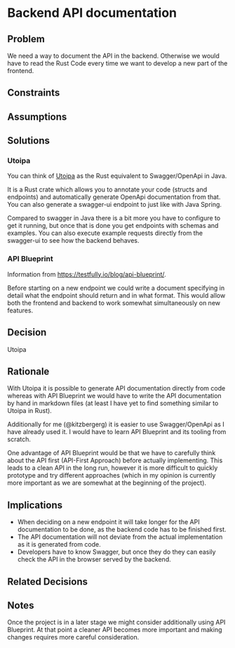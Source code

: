 # Backend API documentation

## Problem

We need a way to document the API in the backend. Otherwise we would have to read the Rust Code every time we want to develop a new part of the frontend.

## Constraints

## Assumptions

## Solutions

### Utoipa

You can think of [Utoipa](https://github.com/juhaku/utoipa) as the Rust equivalent to Swagger/OpenApi in Java.

It is a Rust crate which allows you to annotate your code (structs and endpoints) and automatically generate OpenApi documentation from that. You can also generate a swagger-ui endpoint to just like with Java Spring.

Compared to swagger in Java there is a bit more you have to configure to get it running, but once that is done you get endpoints with schemas and examples. You can also execute example requests directly from the swagger-ui to see how the backend behaves.

### API Blueprint

Information from <https://testfully.io/blog/api-blueprint/>.

Before starting on a new endpoint we could write a document specifying in detail what the endpoint should return and in what format. This would allow both the frontend and backend to work somewhat simultaneously on new features.

## Decision

Utoipa

## Rationale

With Utoipa it is possible to generate API documentation directly from code whereas with API Blueprint we would have to write the API documentation by hand in markdown files (at least I have yet to find something similar to Utoipa in Rust).

Additionally for me (@kitzbergerg) it is easier to use Swagger/OpenApi as I have already used it. I would have to learn API Blueprint and its tooling from scratch.

One advantage of API Blueprint would be that we have to carefully think about the API first (API-First Approach) before actually implementing. This leads to a clean API in the long run, however it is more difficult to quickly prototype and try different approaches (which in my opinion is currently more important as we are somewhat at the beginning of the project).

## Implications

- When deciding on a new endpoint it will take longer for the API documentation to be done, as the backend code has to be finished first.
- The API documentation will not deviate from the actual implementation as it is generated from code.
- Developers have to know Swagger, but once they do they can easily check the API in the browser served by the backend.

## Related Decisions

## Notes

Once the project is in a later stage we might consider additionally using API Blueprint. At that point a cleaner API becomes more important and making changes requires more careful consideration.